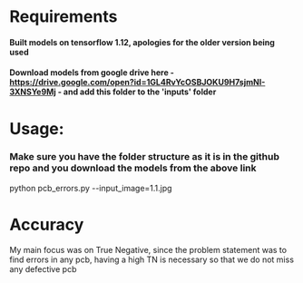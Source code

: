 # Requirements
#### Built models on tensorflow 1.12, apologies for the older version being used
#### Download models from google drive here - https://drive.google.com/open?id=1GL4RvYcOSBJOKU9H7sjmNI-3XNSYe9Mj - and add this folder to the 'inputs' folder

# Usage:   
### Make sure you have the folder structure as it is in the github repo and you download the models from the above link 
python pcb_errors.py --input_image=1.1.jpg

# Accuracy
My main focus was on True Negative, since the problem statement was to find errors in any pcb, having a high TN is necessary so that we do not miss any defective pcb
